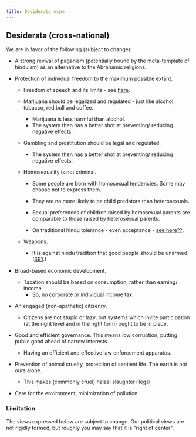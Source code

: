 ```yaml
---
title: Desiderata काङ्क्षा
---
```

## Desiderata (cross-national)  

We are in favor of the following (subject to change):

- A strong revival of paganism (potentially bound by the meta-template of hinduism) as an alternative to the Abrahamic religions.
- Protection of individual freedom to the maximum possible extant.
    - Freedom of speech and its limits - see [here](../polity/external-affairs/tolerance.md).
    - Marijuana should be legalized and regulated - just like alcohol, tobacco, red bull and coffee.
        - Marijuana is less harmful than alcohol.
        - The system then has a better shot at preventing/ reducing negative effects.  
            
    - Gambling and prostitution should be legal and regulated.
        - The system then has a better shot at preventing/ reducing negative effects.
    - Homosexuality is not criminal.
        - Some people are born with homosexual tendencies. Some may choose not to express them.  
            
        - They are no more likely to be child predators than heterosexuals.
        - Sexual preferences of children raised by homosexual parents are comparable to those raised by heterosexual parents.
        - On traditional hindu tolerance - even acceptance - [see here??](../social-cultivation/dharma.md).  
            
    - Weapons.
        - It is against hindu tradition that good people should be unarmed. ([SB1](http://i.imgur.com/uwX4xGV.jpg).)
- Broad-based economic development.
    - Taxation should be based on consumption, rather than earning/ income.
        - So, no corporate or individual income tax.
- An engaged (non-apathetic) citizenry.
    - Citizens are not stupid or lazy, but systems which invite participation (at the right level and in the right form) ought to be in place.  
        
- Good and efficient governance. This means low corruption, putting public good ahead of narrow interests.
    - Having an efficient and effective law enforcement apparatus.
- Prevention of animal cruelty, protection of sentient life. The earth is not ours alone.
    - This makes (commonly cruel) halaal slaughter illegal.
- Care for the environment, minimization of pollution.

### Limitation

The views expressed below are subject to change. Our political views are not rigidly formed, but roughly you may say that it is "right of center".